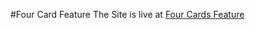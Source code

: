 #Four Card Feature
The Site is live at [Four Cards Feature](https://2802harsh.github.io/FM-Four-Card-Feature/)
